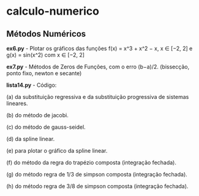 # calculo-numerico
## Métodos Numéricos ##


**ex6.py** - Plotar os gráficos das funções f(x) = x^3 + x^2 − x,
x ∈ [−2, 2] e g(x) = sin(x^2) com x ∈ [−2, 2]

**ex7.py** - Métodos de Zeros de Funções, com o erro (b−a)/2.
(bissecção, ponto fixo, newton e secante)

**lista14.py** - Código:

(a) da substituição regressiva e da 
substituição progressiva de 
sistemas lineares.

(b) do método de jacobi.

(c) do método de gauss-seidel.

(d) da spline linear.

(e) para plotar o gráfico da spline linear.

(f) do método da regra do trapézio composta
(integração fechada).

(g) do método regra de 1/3 de simpson composta 
(integração fechada).

(h) do método regra de 3/8 de simpson composta 
(integração fechada).



